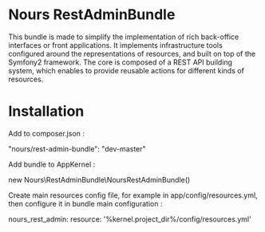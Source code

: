 Nours RestAdminBundle
=====================

This bundle is made to simplify the implementation of rich back-office interfaces or front applications. It implements
infrastructure tools configured around the representations of resources, and built on top of the Symfony2 framework.
The core is composed of a REST API building system, which enables to provide reusable actions for different kinds of
resources. 

Installation
============

Add to composer.json :

"nours/rest-admin-bundle": "dev-master"

Add bundle to AppKernel :

new Nours\RestAdminBundle\NoursRestAdminBundle()

Create main resources config file, for example in app/config/resources.yml, then configure it in bundle main configuration :

nours_rest_admin:
    resource: '%kernel.project_dir%/config/resources.yml'